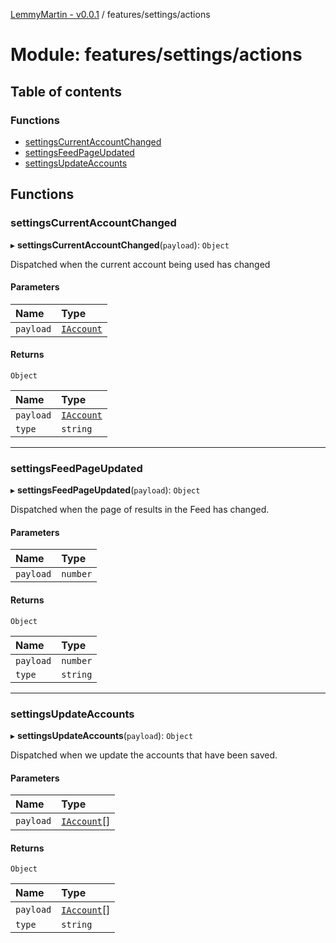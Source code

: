 [LemmyMartin - v0.0.1](../README.md) / features/settings/actions

# Module: features/settings/actions

## Table of contents

### Functions

- [settingsCurrentAccountChanged](features_settings_actions.md#settingscurrentaccountchanged)
- [settingsFeedPageUpdated](features_settings_actions.md#settingsfeedpageupdated)
- [settingsUpdateAccounts](features_settings_actions.md#settingsupdateaccounts)

## Functions

### settingsCurrentAccountChanged

▸ **settingsCurrentAccountChanged**(`payload`): `Object`

Dispatched when the current account being used has changed

#### Parameters

| Name | Type |
| :------ | :------ |
| `payload` | [`IAccount`](../interfaces/features_settings_types.IAccount.md) |

#### Returns

`Object`

| Name | Type |
| :------ | :------ |
| `payload` | [`IAccount`](../interfaces/features_settings_types.IAccount.md) |
| `type` | `string` |

___

### settingsFeedPageUpdated

▸ **settingsFeedPageUpdated**(`payload`): `Object`

Dispatched when the page of results in the Feed has changed.

#### Parameters

| Name | Type |
| :------ | :------ |
| `payload` | `number` |

#### Returns

`Object`

| Name | Type |
| :------ | :------ |
| `payload` | `number` |
| `type` | `string` |

___

### settingsUpdateAccounts

▸ **settingsUpdateAccounts**(`payload`): `Object`

Dispatched when we update the accounts that have been saved.

#### Parameters

| Name | Type |
| :------ | :------ |
| `payload` | [`IAccount`](../interfaces/features_settings_types.IAccount.md)[] |

#### Returns

`Object`

| Name | Type |
| :------ | :------ |
| `payload` | [`IAccount`](../interfaces/features_settings_types.IAccount.md)[] |
| `type` | `string` |
